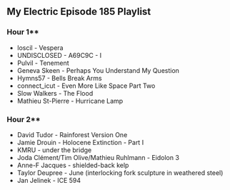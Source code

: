## My Electric Episode 185 Playlist

### Hour 1**
* loscil - Vespera
* UNDISCLOSED - A69C9C - I
* Pulvil - Tenement
* Geneva Skeen - Perhaps You Understand My Question
* Hymns57 - Bells Break Arms
* connect_icut - Even More Like Space Part Two
* Slow Walkers - The Flood
* Mathieu St-Pierre - Hurricane Lamp

### Hour 2**
* David Tudor - Rainforest Version One
* Jamie Drouin - Holocene Extinction - Part I
* KMRU - under the bridge
* Joda Clément/Tim Olive/Mathieu Ruhlmann - Eidolon 3
* Anne-F Jacques - shielded-back kelp
* Taylor Deupree - June (interlocking fork sculpture in weathered steel)
* Jan Jelinek - ICE 594
